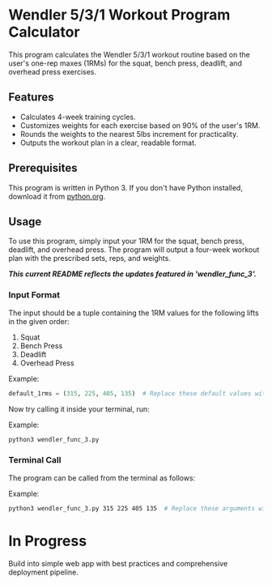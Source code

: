 # Wendler 5/3/1 Workout Program Calculator

This program calculates the Wendler 5/3/1 workout routine based on the user's one-rep maxes (1RMs) for the squat, bench press, deadlift, and overhead press exercises.

## Features

- Calculates 4-week training cycles.
- Customizes weights for each exercise based on 90% of the user's 1RM.
- Rounds the weights to the nearest 5lbs increment for practicality.
- Outputs the workout plan in a clear, readable format.

## Prerequisites

This program is written in Python 3. If you don't have Python installed, download it from [python.org](https://www.python.org/downloads/).


## Usage

To use this program, simply input your 1RM for the squat, bench press, deadlift, and overhead press. The program will output a four-week workout plan with the prescribed sets, reps, and weights.

**_This current README reflects the updates featured in 'wendler_func_3'._**

### Input Format

The input should be a tuple containing the 1RM values for the following lifts in the given order:

1. Squat
2. Bench Press
3. Deadlift
4. Overhead Press

Example:
```python
default_1rms = (315, 225, 405, 135)  # Replace these default values with your actual 1RMs
```
Now try calling it inside your terminal, run:

Example:
```bash
python3 wendler_func_3.py  
```

### Terminal Call

The program can be called from the terminal as follows:

Example:
```bash
python3 wendler_func_3.py 315 225 405 135  # Replace these arguments with your actual 1RMs
```



# In Progress

Build into simple web app with best practices and comprehensive deployment pipeline.